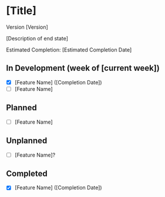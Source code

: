 # [Title]
Version [Version]

[Description of end state]

Estimated Completion: [Estimated Completion Date]

## In Development (week of [current week])
* [x] [Feature Name] ([Completion Date])
* [ ] [Feature Name]

## Planned
* [ ] [Feature Name]

## Unplanned
* [ ] [Feature Name]?

## Completed
* [x] [Feature Name] ([Completion Date])

